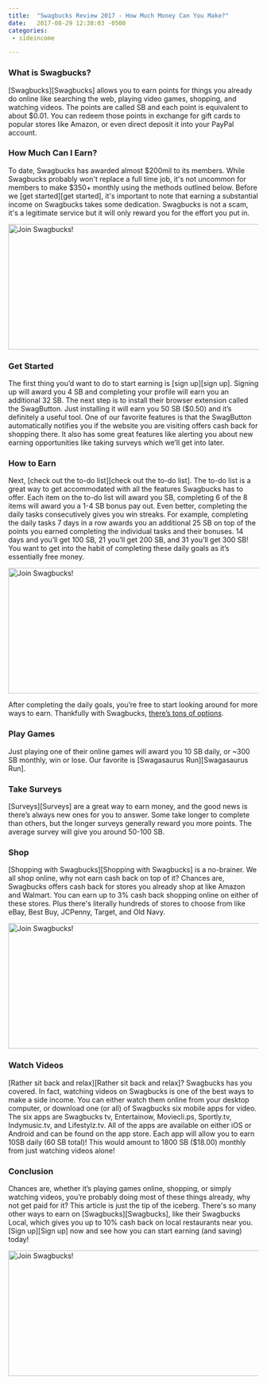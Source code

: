 ```yaml
---
title:  "Swagbucks Review 2017 - How Much Money Can You Make?"
date:   2017-08-29 12:38:03 -0500
categories: 
 - sideincome

---
```


<h3>What is Swagbucks? </h3>
[Swagbucks][Swagbucks] allows you to earn points for things you already do online like searching the web, playing video games, shopping, and watching videos.  The points are called SB and each point is equivalent to about $0.01.  You can redeem those points in exchange for gift cards to popular stores like Amazon, or even direct deposit it into your PayPal account.

<h3>How Much Can I Earn?</h3>
To date, Swagbucks has awarded almost $200mil to its members.  While Swagbucks probably won't replace a full time job, it's not uncommon for members to make $350+ monthly using the methods outlined below.  Before we [get started][get started], it's important to note that earning a substantial income on Swagbucks takes some dedication.  Swagbucks is not a scam, it's a legitimate service but it will only reward you for the effort you put in.

<a href="http://www.swagbucks.com/refer/?cmd=sb-register&rb=38840416&cmp=72&cxid=1440-htmlembed" target="_blank"><img src="//app2-cdn2.sbx-cdn.com/content/pages/promote-and-earn/swagbucks-share-1440-v2.png" height="252" width="663" border="0" alt="Join Swagbucks!"/></a>

<h3>Get Started </h3>
The first thing you’d want to do to start earning is [sign up][sign up].  Signing up will award you 4 SB and completing your profile will earn you an additional 32 SB.  The next step is to install their browser extension called the SwagButton.  Just installing it will earn you 50 SB ($0.50) and it’s definitely a useful tool.  One of our favorite features is that the SwagButton automatically notifies you if the website you are visiting offers cash back for shopping there.  It also has some great features like alerting you about new earning opportunities like taking surveys which we’ll get into later.  

<h3>How to Earn</h3>
Next, [check out the to-do list][check out the to-do list].  The to-do list is a great way to get accommodated with all the features Swagbucks has to offer.  Each item on the to-do list will award you SB, completing 6 of the 8 items will award you a 1-4 SB bonus pay out.  Even better, completing the daily tasks consecutively gives you win streaks.  For example, completing the daily tasks 7 days in a row awards you an additional 25 SB on top of the points you earned completing the individual tasks and their bonuses.  14 days and you’ll get 100 SB, 21 you’ll get 200 SB, and 31 you’ll get 300 SB! You want to get into the habit of completing these daily goals as it’s essentially free money.  

<a href="http://www.swagbucks.com/refer/?cmd=sb-register&rb=38840416&cmp=72&cxid=1480-htmlembed" target="_blank"><img src="//app2-cdn2.sbx-cdn.com/content/pages/promote-and-earn/swagbucks-share-1480-v2.png" height="252" width="663" border="0" alt="Join Swagbucks!"/></a>

After completing the daily goals, you’re free to start looking around for more ways to earn.  Thankfully with Swagbucks, [there’s tons of options][there’s tons of options].  

<h3>Play Games</h3>
Just playing one of their online games will award you 10 SB daily, or ~300 SB monthly, win or lose. Our favorite is [Swagasaurus Run][Swagasaurus Run].  

<h3>Take Surveys</h3>
[Surveys][Surveys] are a great way to earn money, and the good news is there’s always new ones for you to answer.  Some take longer to complete than others, but the longer surveys generally reward you more points.  The average survey will give you around 50-100 SB.

<h3>Shop</h3>
[Shopping with Swagbucks][Shopping with Swagbucks] is a no-brainer.  We all shop online, why not earn cash back on top of it?  Chances are, Swagbucks offers cash back for stores you already shop at like Amazon and Walmart.  You can earn up to 3% cash back shopping online on either of these stores.  Plus there's literally hundreds of stores to choose from like eBay, Best Buy, JCPenny, Target, and Old Navy.  

<a href="http://www.swagbucks.com/refer/?cmd=sb-register&rb=38840416&cmp=72&cxid=1420-htmlembed" target="_blank"><img src="//app2-cdn2.sbx-cdn.com/content/pages/promote-and-earn/swagbucks-share-1420-v2.png" height="252" width="663" border="0" alt="Join Swagbucks!"/></a>

<h3>Watch Videos</h3>
[Rather sit back and relax][Rather sit back and relax]?  Swagbucks has you covered.  In fact, watching videos on Swagbucks is one of the best ways to make a side income.  You can either watch them online from your desktop computer, or download one (or all) of Swagbucks six mobile apps for video.  The six apps are Swagbucks tv, Entertainow, Moviecli.ps, Sportly.tv, Indymusic.tv, and Lifestylz.tv.  All of the apps are available on either iOS or Android and can be found on the app store.  Each app will allow you to earn 10SB daily (60 SB total)! This would amount to 1800 SB ($18.00) monthly from just watching videos alone!  

<h3>Conclusion</h3>
Chances are, whether it’s playing games online, shopping, or simply watching videos, you’re probably doing most of these things already, why not get paid for it? This article is just the tip of the iceberg.  There's so many other ways to earn on [Swagbucks][Swagbucks], like their Swagbucks Local, which gives you up to 10% cash back on local restaurants near you. [Sign up][Sign up] now and see how you can start earning (and saving) today! 

<a href="http://www.swagbucks.com/refer/?cmd=sb-register&rb=38840416&cmp=72&cxid=1500-htmlembed" target="_blank"><img src="//app2-cdn2.sbx-cdn.com/content/pages/promote-and-earn/swagbucks-share-1500-v2.png" height="252" width="663" border="0" alt="Join Swagbucks!"/></a>

[Swagbucks]: http://www.swagbucks.com/p/register?rb=38840416
[get started]: http://www.swagbucks.com/p/register?rb=38840416
[sign up]: http://www.swagbucks.com/p/register?rb=38840416
[check out the to-do list]: http://www.swagbucks.com/p/register?rb=38840416
[there’s tons of options]: http://www.swagbucks.com/p/register?rb=38840416
[Swagasaurus Run]: http://www.swagbucks.com/p/register?rb=38840416
[Surveys]: http://www.swagbucks.com/p/register?rb=38840416
[Shopping with Swagbucks]: http://www.swagbucks.com/p/register?rb=38840416
[Rather sit back and relax]: http://www.swagbucks.com/p/register?rb=38840416
[Sign up]: http://www.swagbucks.com/p/register?rb=38840416